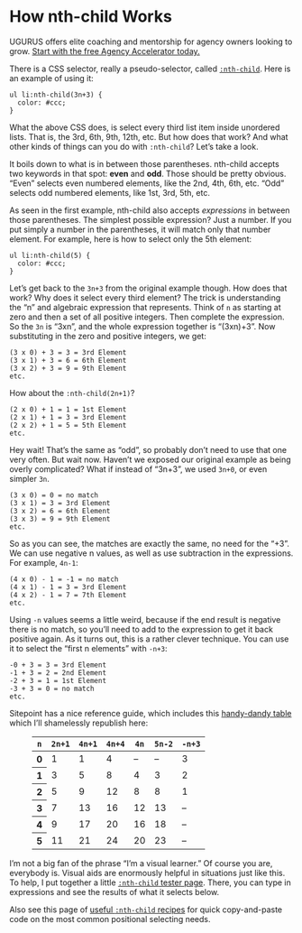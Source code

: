 <div id="post-5452" role="main">

<div class="mega-header">

# How nth-child Works

</div>

<div class="article-sponsor">

UGURUS offers elite coaching and mentorship for agency owners looking to
grow. [Start with the free Agency Accelerator
today.](https://www.ugurus.com/start-here/?utm_source=belowbanner&utm_id=csstricks)

</div>

<div class="article-content">

There is a CSS selector, really a pseudo-selector, called
[`:nth-child`](https://css-tricks.com/almanac/selectors/n/nth-child/).
Here is an example of using it:

``` wp-block-csstricks-code-block
ul li:nth-child(3n+3) {  
  color: #ccc;
}
```

What the above CSS does, is select every third list item inside
unordered lists. That is, the 3rd, 6th, 9th, 12th, etc. But how does
that work? And what other kinds of things can you do with `:nth-child`?
Let’s take a look.

<span id="more-5452"></span>

It boils down to what is in between those parentheses. nth-child accepts
two keywords in that spot: **even** and **odd**. Those should be pretty
obvious. “Even” selects even numbered elements, like the 2nd, 4th, 6th,
etc. “Odd” selects odd numbered elements, like 1st, 3rd, 5th, etc.

As seen in the first example, nth-child also accepts *expressions* in
between those parentheses. The simplest possible expression? Just a
number. If you put simply a number in the parentheses, it will match
only that number element. For example, here is how to select only the
5th element:

``` wp-block-csstricks-code-block
ul li:nth-child(5) {  
  color: #ccc;
}
```

Let’s get back to the `3n+3` from the original example though. How does
that work? Why does it select every third element? The trick is
understanding the “n” and algebraic expression that represents. Think of
`n` as starting at zero and then a set of all positive integers. Then
complete the expression. So the `3n` is “3xn”, and the whole expression
together is “(3xn)+3”. Now substituting in the zero and positive
integers, we get:

``` wp-block-csstricks-code-block
(3 x 0) + 3 = 3 = 3rd Element
(3 x 1) + 3 = 6 = 6th Element
(3 x 2) + 3 = 9 = 9th Element
etc.
```

How about the `:nth-child(2n+1)`?

``` wp-block-csstricks-code-block
(2 x 0) + 1 = 1 = 1st Element
(2 x 1) + 1 = 3 = 3rd Element
(2 x 2) + 1 = 5 = 5th Element
etc.
```

Hey wait! That’s the same as “odd”, so probably don’t need to use that
one very often. But wait now. Haven’t we exposed our original example as
being overly complicated? What if instead of “3n+3”, we used `3n+0`, or
even simpler `3n`.

``` wp-block-csstricks-code-block
(3 x 0) = 0 = no match
(3 x 1) = 3 = 3rd Element
(3 x 2) = 6 = 6th Element
(3 x 3) = 9 = 9th Element
etc.
```

So as you can see, the matches are exactly the same, no need for the
“+3”. We can use negative n values, as well as use subtraction in the
expressions. For example, `4n-1`:

``` wp-block-csstricks-code-block
(4 x 0) - 1 = -1 = no match
(4 x 1) - 1 = 3 = 3rd Element
(4 x 2) - 1 = 7 = 7th Element
etc.
```

Using `-n` values seems a little weird, because if the end result is
negative there is no match, so you’ll need to add to the expression to
get it back positive again. As it turns out, this is a rather clever
technique. You can use it to select the “first n elements” with `-n+3`:

``` wp-block-csstricks-code-block
-0 + 3 = 3 = 3rd Element
-1 + 3 = 2 = 2nd Element
-2 + 3 = 1 = 1st Element
-3 + 3 = 0 = no match
etc.
```

Sitepoint has a nice reference guide, which includes this <a
href="http://reference.sitepoint.com/css/understandingnthchildexpressions"
rel="noopener">handy-dandy table</a> which I’ll shamelessly republish
here:

<figure class="wp-block-table">
<table>
<thead>
<tr class="header">
<th><code>n</code></th>
<th><code>2n+1</code></th>
<th><code>4n+1</code></th>
<th><code>4n+4</code></th>
<th><code>4n</code></th>
<th><code>5n-2</code></th>
<th><code>-n+3</code></th>
</tr>
</thead>
<tbody>
<tr class="odd">
<th>0</th>
<td>1</td>
<td>1</td>
<td>4</td>
<td>–</td>
<td>–</td>
<td>3</td>
</tr>
<tr class="even">
<th>1</th>
<td>3</td>
<td>5</td>
<td>8</td>
<td>4</td>
<td>3</td>
<td>2</td>
</tr>
<tr class="odd">
<th>2</th>
<td>5</td>
<td>9</td>
<td>12</td>
<td>8</td>
<td>8</td>
<td>1</td>
</tr>
<tr class="even">
<th>3</th>
<td>7</td>
<td>13</td>
<td>16</td>
<td>12</td>
<td>13</td>
<td>–</td>
</tr>
<tr class="odd">
<th>4</th>
<td>9</td>
<td>17</td>
<td>20</td>
<td>16</td>
<td>18</td>
<td>–</td>
</tr>
<tr class="even">
<th>5</th>
<td>11</td>
<td>21</td>
<td>24</td>
<td>20</td>
<td>23</td>
<td>–</td>
</tr>
</tbody>
</table>
</figure>



I’m not a big fan of the phrase “I’m a visual learner.” Of course you
are, everybody is. Visual aids are enormously helpful in situations just
like this. To help, I put together a little [`:nth-child` tester
page](https://css-tricks.com/examples/nth-child-tester/). There, you can
type in expressions and see the results of what it selects below.

Also see this page of [useful `:nth-child`
recipes](https://css-tricks.com/useful-nth-child-recipies/) for quick
copy-and-paste code on the most common positional selecting needs.

</div>

</div>
